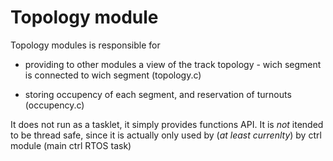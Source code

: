 #  Topology module

Topology modules is responsible for

- providing to other modules a view of the track topology - wich segment is connected to wich segment
(topology.c)

- storing occupency of each segment, and reservation of turnouts
(occupency.c)

It does not run as a tasklet, it simply provides functions API. It is *not* itended to be thread safe, since it is actually only used by (*at least currenlty*) by ctrl module (main ctrl RTOS task)

